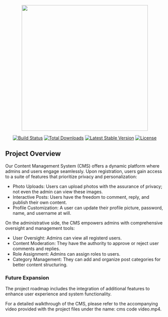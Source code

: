 <p align="center"><a href="https://laravel.com" target="_blank"><img src="https://raw.githubusercontent.com/laravel/art/master/logo-lockup/5%20SVG/2%20CMYK/1%20Full%20Color/laravel-logolockup-cmyk-red.svg" width="400"></a></p>

<p align="center">
<a href="https://travis-ci.org/laravel/framework"><img src="https://travis-ci.org/laravel/framework.svg" alt="Build Status"></a>
<a href="https://packagist.org/packages/laravel/framework"><img src="https://img.shields.io/packagist/dt/laravel/framework" alt="Total Downloads"></a>
<a href="https://packagist.org/packages/laravel/framework"><img src="https://img.shields.io/packagist/v/laravel/framework" alt="Latest Stable Version"></a>
<a href="https://packagist.org/packages/laravel/framework"><img src="https://img.shields.io/packagist/l/laravel/framework" alt="License"></a>
</p>

## Project Overview

Our Content Management System (CMS) offers a dynamic platform where admins and users engage seamlessly. Upon registration, users gain access to a suite of features that prioritize privacy and personalization:

- Photo Uploads: Users can upload photos with the assurance of privacy; not even the admin can view these images.
- Interactive Posts: Users have the freedom to comment, reply, and publish their own content.
- Profile Customization: A user can update their profile picture, password, name, and username at will.

On the administrative side, the CMS empowers admins with comprehensive oversight and management tools:

- User Oversight: Admins can view all registerd users.
- Content Moderation: They have the authority to approve or reject user comments and replies.
- Role Assignment: Admins can assign roles to users.
- Category Management: They can add and organize post categories for better content structuring.

### Future Expansion

The project roadmap includes the integration of additional features to enhance user experience and system functionality.

For a detailed walkthrough of the CMS, please refer to the accompanying video provided with the project files under the name: cms code video.mp4.











